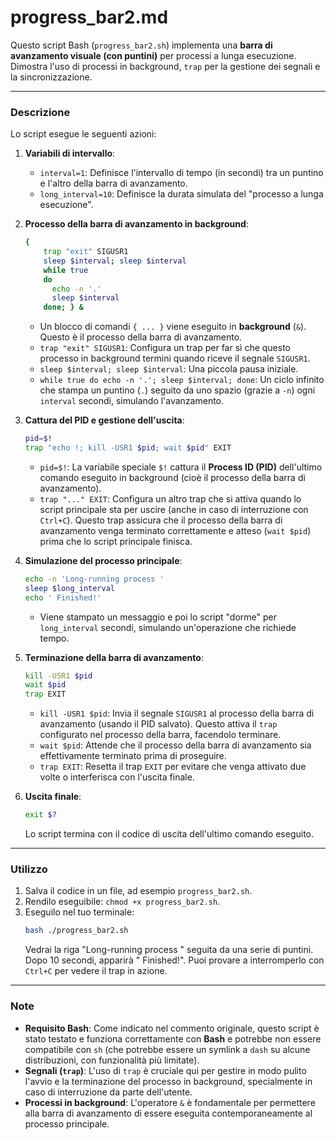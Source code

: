 # progress_bar2.md

Questo script Bash (`progress_bar2.sh`) implementa una **barra di avanzamento visuale (con puntini)** per processi a lunga esecuzione. Dimostra l'uso di processi in background, `trap` per la gestione dei segnali e la sincronizzazione.

---

### Descrizione

Lo script esegue le seguenti azioni:

1.  **Variabili di intervallo**:
    * `interval=1`: Definisce l'intervallo di tempo (in secondi) tra un puntino e l'altro della barra di avanzamento.
    * `long_interval=10`: Definisce la durata simulata del "processo a lunga esecuzione".

2.  **Processo della barra di avanzamento in background**:
    ```bash
    {
        trap "exit" SIGUSR1
        sleep $interval; sleep $interval
        while true
        do
          echo -n '.'
          sleep $interval
        done; } &
    ```
    * Un blocco di comandi `{ ... }` viene eseguito in **background** (`&`). Questo è il processo della barra di avanzamento.
    * `trap "exit" SIGUSR1`: Configura un trap per far sì che questo processo in background termini quando riceve il segnale `SIGUSR1`.
    * `sleep $interval; sleep $interval`: Una piccola pausa iniziale.
    * `while true do echo -n '.'; sleep $interval; done`: Un ciclo infinito che stampa un puntino (`.`) seguito da uno spazio (grazie a `-n`) ogni `interval` secondi, simulando l'avanzamento.

3.  **Cattura del PID e gestione dell'uscita**:
    ```bash
    pid=$!
    trap "echo !; kill -USR1 $pid; wait $pid" EXIT
    ```
    * `pid=$!`: La variabile speciale `$!` cattura il **Process ID (PID)** dell'ultimo comando eseguito in background (cioè il processo della barra di avanzamento).
    * `trap "..." EXIT`: Configura un altro trap che si attiva quando lo script principale sta per uscire (anche in caso di interruzione con `Ctrl+C`). Questo trap assicura che il processo della barra di avanzamento venga terminato correttamente e atteso (`wait $pid`) prima che lo script principale finisca.

4.  **Simulazione del processo principale**:
    ```bash
    echo -n 'Long-running process '
    sleep $long_interval
    echo ' Finished!'
    ```
    * Viene stampato un messaggio e poi lo script "dorme" per `long_interval` secondi, simulando un'operazione che richiede tempo.

5.  **Terminazione della barra di avanzamento**:
    ```bash
    kill -USR1 $pid
    wait $pid
    trap EXIT
    ```
    * `kill -USR1 $pid`: Invia il segnale `SIGUSR1` al processo della barra di avanzamento (usando il PID salvato). Questo attiva il `trap` configurato nel processo della barra, facendolo terminare.
    * `wait $pid`: Attende che il processo della barra di avanzamento sia effettivamente terminato prima di proseguire.
    * `trap EXIT`: Resetta il trap `EXIT` per evitare che venga attivato due volte o interferisca con l'uscita finale.

6.  **Uscita finale**:
    ```bash
    exit $?
    ```
    Lo script termina con il codice di uscita dell'ultimo comando eseguito.

---

### Utilizzo

1.  Salva il codice in un file, ad esempio `progress_bar2.sh`.
2.  Rendilo eseguibile: `chmod +x progress_bar2.sh`.
3.  Eseguilo nel tuo terminale:
    ```bash
    bash ./progress_bar2.sh
    ```
    Vedrai la riga "Long-running process " seguita da una serie di puntini. Dopo 10 secondi, apparirà " Finished!". Puoi provare a interromperlo con `Ctrl+C` per vedere il trap in azione.

---

### Note

* **Requisito Bash**: Come indicato nel commento originale, questo script è stato testato e funziona correttamente con **Bash** e potrebbe non essere compatibile con `sh` (che potrebbe essere un symlink a `dash` su alcune distribuzioni, con funzionalità più limitate).
* **Segnali (`trap`)**: L'uso di `trap` è cruciale qui per gestire in modo pulito l'avvio e la terminazione del processo in background, specialmente in caso di interruzione da parte dell'utente.
* **Processi in background**: L'operatore `&` è fondamentale per permettere alla barra di avanzamento di essere eseguita contemporaneamente al processo principale.